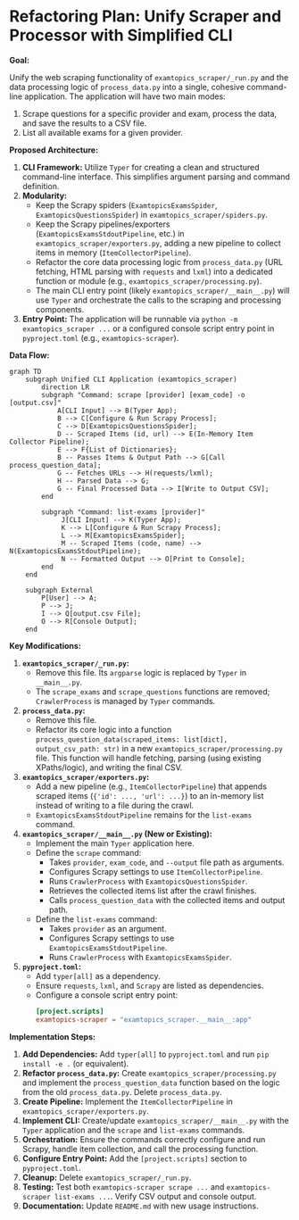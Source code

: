 # Refactoring Plan: Unify Scraper and Processor with Simplified CLI

**Goal:**

Unify the web scraping functionality of `examtopics_scraper/_run.py` and the data processing logic of `process_data.py` into a single, cohesive command-line application. The application will have two main modes:
1.  Scrape questions for a specific provider and exam, process the data, and save the results to a CSV file.
2.  List all available exams for a given provider.

**Proposed Architecture:**

1.  **CLI Framework:** Utilize `Typer` for creating a clean and structured command-line interface. This simplifies argument parsing and command definition.
2.  **Modularity:**
    *   Keep the Scrapy spiders (`ExamtopicsExamsSpider`, `ExamtopicsQuestionsSpider`) in `examtopics_scraper/spiders.py`.
    *   Keep the Scrapy pipelines/exporters (`ExamtopicsExamsStdoutPipeline`, etc.) in `examtopics_scraper/exporters.py`, adding a new pipeline to collect items in memory (`ItemCollectorPipeline`).
    *   Refactor the core data processing logic from `process_data.py` (URL fetching, HTML parsing with `requests` and `lxml`) into a dedicated function or module (e.g., `examtopics_scraper/processing.py`).
    *   The main CLI entry point (likely `examtopics_scraper/__main__.py`) will use `Typer` and orchestrate the calls to the scraping and processing components.
3.  **Entry Point:** The application will be runnable via `python -m examtopics_scraper ...` or a configured console script entry point in `pyproject.toml` (e.g., `examtopics-scraper`).

**Data Flow:**

```mermaid
graph TD
    subgraph Unified CLI Application (examtopics_scraper)
        direction LR
        subgraph "Command: scrape [provider] [exam_code] -o [output.csv]"
            A[CLI Input] --> B(Typer App);
            B --> C[Configure & Run Scrapy Process];
            C --> D[ExamtopicsQuestionsSpider];
            D -- Scraped Items (id, url) --> E(In-Memory Item Collector Pipeline);
            E --> F{List of Dictionaries};
            B -- Passes Items & Output Path --> G[Call process_question_data];
            G -- Fetches URLs --> H(requests/lxml);
            H -- Parsed Data --> G;
            G -- Final Processed Data --> I[Write to Output CSV];
        end

        subgraph "Command: list-exams [provider]"
             J[CLI Input] --> K(Typer App);
             K --> L[Configure & Run Scrapy Process];
             L --> M[ExamtopicsExamsSpider];
             M -- Scraped Items (code, name) --> N(ExamtopicsExamsStdoutPipeline);
             N -- Formatted Output --> O[Print to Console];
        end
    end

    subgraph External
        P[User] --> A;
        P --> J;
        I --> Q[output.csv File];
        O --> R[Console Output];
    end
```

**Key Modifications:**

1.  **`examtopics_scraper/_run.py`:**
    *   Remove this file. Its `argparse` logic is replaced by `Typer` in `__main__.py`.
    *   The `scrape_exams` and `scrape_questions` functions are removed; `CrawlerProcess` is managed by `Typer` commands.
2.  **`process_data.py`:**
    *   Remove this file.
    *   Refactor its core logic into a function `process_question_data(scraped_items: list[dict], output_csv_path: str)` in a new `examtopics_scraper/processing.py` file. This function will handle fetching, parsing (using existing XPaths/logic), and writing the final CSV.
3.  **`examtopics_scraper/exporters.py`:**
    *   Add a new pipeline (e.g., `ItemCollectorPipeline`) that appends scraped items (`{'id': ..., 'url': ...}`) to an in-memory list instead of writing to a file during the crawl.
    *   `ExamtopicsExamsStdoutPipeline` remains for the `list-exams` command.
4.  **`examtopics_scraper/__main__.py` (New or Existing):**
    *   Implement the main `Typer` application here.
    *   Define the `scrape` command:
        *   Takes `provider`, `exam_code`, and `--output` file path as arguments.
        *   Configures Scrapy settings to use `ItemCollectorPipeline`.
        *   Runs `CrawlerProcess` with `ExamtopicsQuestionsSpider`.
        *   Retrieves the collected items list after the crawl finishes.
        *   Calls `process_question_data` with the collected items and output path.
    *   Define the `list-exams` command:
        *   Takes `provider` as an argument.
        *   Configures Scrapy settings to use `ExamtopicsExamsStdoutPipeline`.
        *   Runs `CrawlerProcess` with `ExamtopicsExamsSpider`.
5.  **`pyproject.toml`:**
    *   Add `typer[all]` as a dependency.
    *   Ensure `requests`, `lxml`, and `Scrapy` are listed as dependencies.
    *   Configure a console script entry point:
        ```toml
        [project.scripts]
        examtopics-scraper = "examtopics_scraper.__main__:app"
        ```

**Implementation Steps:**

1.  **Add Dependencies:** Add `typer[all]` to `pyproject.toml` and run `pip install -e .` (or equivalent).
2.  **Refactor `process_data.py`:** Create `examtopics_scraper/processing.py` and implement the `process_question_data` function based on the logic from the old `process_data.py`. Delete `process_data.py`.
3.  **Create Pipeline:** Implement the `ItemCollectorPipeline` in `examtopics_scraper/exporters.py`.
4.  **Implement CLI:** Create/update `examtopics_scraper/__main__.py` with the `Typer` application and the `scrape` and `list-exams` commands.
5.  **Orchestration:** Ensure the commands correctly configure and run Scrapy, handle item collection, and call the processing function.
6.  **Configure Entry Point:** Add the `[project.scripts]` section to `pyproject.toml`.
7.  **Cleanup:** Delete `examtopics_scraper/_run.py`.
8.  **Testing:** Test both `examtopics-scraper scrape ...` and `examtopics-scraper list-exams ...`. Verify CSV output and console output.
9.  **Documentation:** Update `README.md` with new usage instructions.